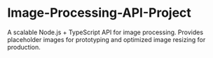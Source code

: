# Image-Processing-API-Project
A scalable Node.js + TypeScript API for image processing. Provides placeholder images for prototyping and optimized image resizing for production.
